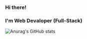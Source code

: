 ### Hi there!
### I'm Web Devaloper (Full-Stack)

![Anurag's GitHub stats](https://github-readme-stats.vercel.app/api?username=qkrtnals3636@likelion.org&show_icons=true&theme=radical)






<!--
**uniinu1/uniinu1** is a ✨ _special_ ✨ repository because its `README.md` (this file) appears on your GitHub profile.

Here are some ideas to get you started:

- 🔭 I’m currently working on ...
- 🌱 I’m currently learning ...
- 👯 I’m looking to collaborate on ...
- 🤔 I’m looking for help with ...
- 💬 Ask me about ...
- 📫 How to reach me: ...
- 😄 Pronouns: ...
- ⚡ Fun fact: ...
-->
